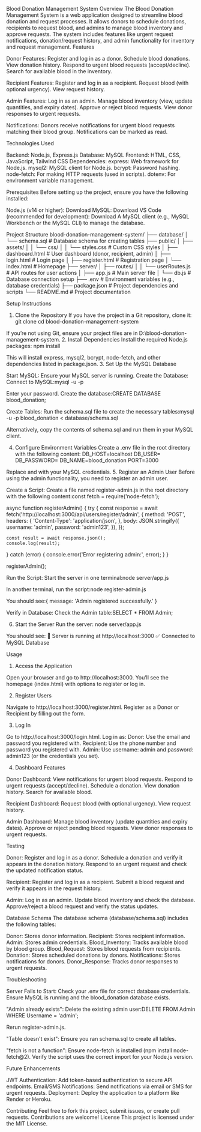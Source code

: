 Blood Donation Management System
Overview
The Blood Donation Management System is a web application designed to streamline blood donation and request processes. It allows donors to schedule donations, recipients to request blood, and admins to manage blood inventory and approve requests. The system includes features like urgent request notifications, donation/request history, and admin functionality for inventory and request management.
Features

Donor Features:
Register and log in as a donor.
Schedule blood donations.
View donation history.
Respond to urgent blood requests (accept/decline).
Search for available blood in the inventory.


Recipient Features:
Register and log in as a recipient.
Request blood (with optional urgency).
View request history.


Admin Features:
Log in as an admin.
Manage blood inventory (view, update quantities, and expiry dates).
Approve or reject blood requests.
View donor responses to urgent requests.


Notifications:
Donors receive notifications for urgent blood requests matching their blood group.
Notifications can be marked as read.



Technologies Used

Backend: Node.js, Express.js
Database: MySQL
Frontend: HTML, CSS, JavaScript, Tailwind CSS
Dependencies:
express: Web framework for Node.js.
mysql2: MySQL client for Node.js.
bcrypt: Password hashing.
node-fetch: For making HTTP requests (used in scripts).
dotenv: For environment variable management.



Prerequisites
Before setting up the project, ensure you have the following installed:

Node.js (v14 or higher): Download
MySQL: Download
VS Code (recommended for development): Download
A MySQL client (e.g., MySQL Workbench or the MySQL CLI) to manage the database.

Project Structure
blood-donation-management-system/
├── database/
│   └── schema.sql          # Database schema for creating tables
├── public/
│   ├── assets/
│   │   └── css/
│   │       └── styles.css  # Custom CSS styles
│   ├── dashboard.html      # User dashboard (donor, recipient, admin)
│   ├── login.html          # Login page
│   ├── register.html       # Registration page
│   └── index.html          # Homepage
├── server/
│   ├── routes/
│   │   └── userRoutes.js   # API routes for user actions
│   ├── app.js              # Main server file
│   └── db.js               # Database connection setup
├── .env                    # Environment variables (e.g., database credentials)
├── package.json            # Project dependencies and scripts
└── README.md               # Project documentation

Setup Instructions
1. Clone the Repository
If you have the project in a Git repository, clone it:
git clone <repository-url>
cd blood-donation-management-system

If you’re not using Git, ensure your project files are in D:\blood-donation-management-system.
2. Install Dependencies
Install the required Node.js packages:
npm install

This will install express, mysql2, bcrypt, node-fetch, and other dependencies listed in package.json.
3. Set Up the MySQL Database

Start MySQL: Ensure your MySQL server is running.
Create the Database:
Connect to MySQL:mysql -u <username> -p

Enter your password.
Create the database:CREATE DATABASE blood_donation;




Create Tables:
Run the schema.sql file to create the necessary tables:mysql -u <username> -p blood_donation < database/schema.sql


Alternatively, copy the contents of schema.sql and run them in your MySQL client.



4. Configure Environment Variables
Create a .env file in the root directory with the following content:
DB_HOST=localhost
DB_USER=<your-mysql-username>
DB_PASSWORD=<your-mysql-password>
DB_NAME=blood_donation
PORT=3000

Replace <your-mysql-username> and <your-mysql-password> with your MySQL credentials.
5. Register an Admin User
Before using the admin functionality, you need to register an admin user.

Create a Script:
Create a file named register-admin.js in the root directory with the following content:const fetch = require('node-fetch');

async function registerAdmin() {
  try {
    const response = await fetch('http://localhost:3000/api/users/register/admin', {
      method: 'POST',
      headers: {
        'Content-Type': 'application/json',
      },
      body: JSON.stringify({
        username: 'admin',
        password: 'admin123',
      }),
    });

    const result = await response.json();
    console.log(result);
  } catch (error) {
    console.error('Error registering admin:', error);
  }
}

registerAdmin();




Run the Script:
Start the server in one terminal:node server/app.js


In another terminal, run the script:node register-admin.js


You should see:{ message: 'Admin registered successfully.' }




Verify in Database:
Check the Admin table:SELECT * FROM Admin;





6. Start the Server
Run the server:
node server/app.js

You should see:
🚀 Server is running at http://localhost:3000
✅ Connected to MySQL Database

Usage
1. Access the Application

Open your browser and go to http://localhost:3000.
You’ll see the homepage (index.html) with options to register or log in.

2. Register Users

Navigate to http://localhost:3000/register.html.
Register as a Donor or Recipient by filling out the form.

3. Log In

Go to http://localhost:3000/login.html.
Log in as:
Donor: Use the email and password you registered with.
Recipient: Use the phone number and password you registered with.
Admin: Use username: admin and password: admin123 (or the credentials you set).



4. Dashboard Features

Donor Dashboard:
View notifications for urgent blood requests.
Respond to urgent requests (accept/decline).
Schedule a donation.
View donation history.
Search for available blood.


Recipient Dashboard:
Request blood (with optional urgency).
View request history.


Admin Dashboard:
Manage blood inventory (update quantities and expiry dates).
Approve or reject pending blood requests.
View donor responses to urgent requests.



Testing

Donor:
Register and log in as a donor.
Schedule a donation and verify it appears in the donation history.
Respond to an urgent request and check the updated notification status.


Recipient:
Register and log in as a recipient.
Submit a blood request and verify it appears in the request history.


Admin:
Log in as an admin.
Update blood inventory and check the database.
Approve/reject a blood request and verify the status updates.



Database Schema
The database schema (database/schema.sql) includes the following tables:

Donor: Stores donor information.
Recipient: Stores recipient information.
Admin: Stores admin credentials.
Blood_Inventory: Tracks available blood by blood group.
Blood_Request: Stores blood requests from recipients.
Donation: Stores scheduled donations by donors.
Notifications: Stores notifications for donors.
Donor_Response: Tracks donor responses to urgent requests.

Troubleshooting

Server Fails to Start:
Check your .env file for correct database credentials.
Ensure MySQL is running and the blood_donation database exists.


"Admin already exists":
Delete the existing admin user:DELETE FROM Admin WHERE Username = 'admin';


Rerun register-admin.js.


"Table doesn't exist":
Ensure you ran schema.sql to create all tables.


"fetch is not a function":
Ensure node-fetch is installed (npm install node-fetch@2).
Verify the script uses the correct import for your Node.js version.



Future Enhancements

JWT Authentication: Add token-based authentication to secure API endpoints.
Email/SMS Notifications: Send notifications via email or SMS for urgent requests.
Deployment: Deploy the application to a platform like Render or Heroku.

Contributing
Feel free to fork this project, submit issues, or create pull requests. Contributions are welcome!
License
This project is licensed under the MIT License.
